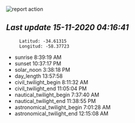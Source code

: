 ![report action](https://github.com/matiasz8/actions-for-reports/workflows/report%20action/badge.svg?branch=develop) 


## *****Last update 15-11-2020 04:16:41*****



		 Latitud: -34.61315
		 Longitud: -58.37723

 - sunrise 	 8:39:19 AM
 - sunset 	 10:37:17 PM
 - solar_noon 	 3:38:18 PM
 - day_length 	 13:57:58
 - civil_twilight_begin 	 8:11:32 AM
 - civil_twilight_end 	 11:05:04 PM
 - nautical_twilight_begin 	 7:37:40 AM
 - nautical_twilight_end 	 11:38:55 PM
 - astronomical_twilight_begin 	 7:01:28 AM
 - astronomical_twilight_end 	 12:15:08 AM

